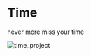 # Time
never more miss your time 

![time_project](https://user-images.githubusercontent.com/102765022/232925735-75024a2a-7435-4c75-a4d3-259b2f974d01.gif)
